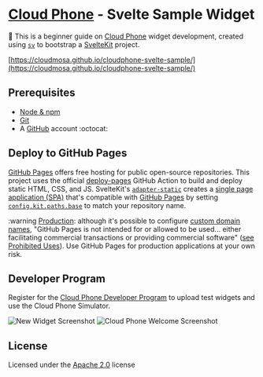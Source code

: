 # [Cloud Phone](https://www.cloudfone.com/) - Svelte Sample Widget

:beginner: This is a beginner guide on [Cloud Phone](https://www.cloudfone.com/) widget development, created using [`sv`](https://github.com/sveltejs/cli) to bootstrap a [SvelteKit](https://svelte.dev/) project.

[https://cloudmosa.github.io/cloudphone-svelte-sample/](https://cloudmosa.github.io/cloudphone-svelte-sample/)

## Prerequisites

* [Node & npm](https://nodejs.org/en/download/)
* [Git](https://git-scm.com/book/en/v2/Getting-Started-Installing-Git)
* A [GitHub](https://github.com/signup) account :octocat:

## Deploy to GitHub Pages

[GitHub Pages](https://pages.github.com/) offers free hosting for public open-source repositories. This project uses the official [deploy-pages](https://github.com/actions/deploy-pages) GitHub Action to build and deploy static HTML, CSS, and JS. SvelteKit's [`adapter-static`](https://svelte.dev/docs/kit/adapter-static) creates a [single page application (SPA)](https://svelte.dev/docs/kit/single-page-apps) that's compatible with [GitHub Pages](https://svelte.dev/docs/kit/adapter-static#GitHub-Pages) by setting [`config.kit.paths.base`](https://svelte.dev/docs/kit/configuration#paths) to match your repository name.

:warning <u>Production</u>: although it's possible to configure [custom domain names](https://docs.github.com/en/pages/configuring-a-custom-domain-for-your-github-pages-site/about-custom-domains-and-github-pages), "GitHub Pages is not intended for or allowed to be used... either facilitating commercial transactions or providing commercial software" ([see Prohibited Uses](https://docs.github.com/en/pages/getting-started-with-github-pages/about-github-pages#prohibited-uses)). Use GitHub Pages for production applications at your own risk.

## Developer Program

Register for the [Cloud Phone Developer Program](https://www.cloudfone.com/developer-program) to upload test widgets and use the Cloud Phone Simulator.

![New Widget Screenshot](./screenshots/Screenshot%202024-12-25%20at%201.42.16 PM.png)
![Cloud Phone Welcome Screenshot](./screenshots/Screenshot%202024-12-25%20at%201.51.54 PM.png)

## License

Licensed under the [Apache 2.0](./LICENSE) license
